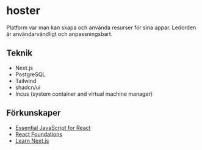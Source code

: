 # hoster
Platform var man kan skapa och använda resurser för sina appar. Ledorden är användarvändligt och anpassningsbart.

## Teknik
- Next.js
- PostgreSQL
- Tailwind
- shadcn/ui
- Incus (system container and virtual machine manager)

## Förkunskaper
- [Essential JavaScript for React](https://nextjs.org/learn/react-foundations/getting-started-with-react#essential-javascript-for-react)
- [React Foundations](https://nextjs.org/learn/react-foundations)
- [Learn Next.js](https://nextjs.org/learn/dashboard-app)
